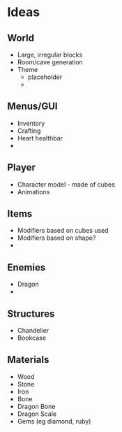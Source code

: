 # Ideas
## World
* Large, irregular blocks
* Room/cave generation
* Theme
  * placeholder
  * 
## Menus/GUI
* Inventory
* Crafting
* Heart healthbar
* 
## Player
* Character model - made of cubes
* Animations
## Items
* Modifiers based on cubes used
* Modifiers based on shape?
* 
## Enemies
* Dragon
* 
## Structures
* Chandelier
* Bookcase
## Materials
* Wood
* Stone
* Iron
* Bone
* Dragon Bone
* Dragon Scale
* Gems (eg diamond, ruby)
